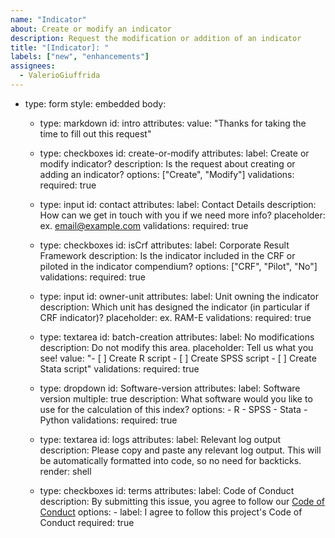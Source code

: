 ```yaml
---
name: "Indicator"
about: Create or modify an indicator
description: Request the modification or addition of an indicator
title: "[Indicator]: "
labels: ["new", "enhancements"]
assignees:
  - ValerioGiuffrida
---
```

- type: form
  style: embedded
  body:
  - type: markdown
    id: intro
    attributes:
      value: "Thanks for taking the time to fill out this request"

  - type: checkboxes
    id: create-or-modify
    attributes:
      label: Create or modify indicator?
      description: Is the request about creating or adding an indicator?
      options: ["Create", "Modify"]
    validations:
      required: true

  - type: input
    id: contact
    attributes:
      label: Contact Details
      description: How can we get in touch with you if we need more info?
      placeholder: ex. email@example.com
    validations:
      required: true

  - type: checkboxes
    id: isCrf
    attributes:
      label: Corporate Result Framework
      description: Is the indicator included in the CRF or piloted in the indicator compendium?
      options: ["CRF", "Pilot", "No"]
    validations:
      required: true

  - type: input
    id: owner-unit
    attributes:
      label: Unit owning the indicator
      description: Which unit has designed the indicator (in particular if CRF indicator)?
      placeholder: ex. RAM-E
    validations:
      required: true

  - type: textarea
    id: batch-creation
    attributes:
      label: No modifications
      description: Do not modify this area.
      placeholder: Tell us what you see!
      value: "- [ ] Create R script
        - [ ]  Create SPSS script
        - [ ]  Create Stata script"
    validations:
      required: true

  - type: dropdown
    id: Software-version
    attributes:
      label: Software version
      multiple: true
      description: What software would you like to use for the calculation of this index?
      options:
        - R
        - SPSS
        - Stata
        - Python
    validations:
      required: true

  - type: textarea
    id: logs
    attributes:
      label: Relevant log output
      description: Please copy and paste any relevant log output. This will be automatically formatted into code, so no need for backticks.
      render: shell

  - type: checkboxes
    id: terms
    attributes:
      label: Code of Conduct
      description: By submitting this issue, you agree to follow our [Code of Conduct](https://example.com)
      options:
        - label: I agree to follow this project's Code of Conduct
          required: true
